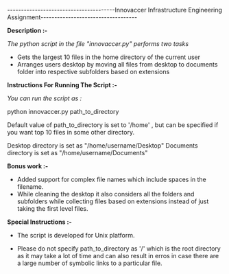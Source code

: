 ---------------------------------------Innovaccer Infrastructure Engineering Assignment-----------------------------------


**Description :-**

*The python script in the file "innovaccer.py" performs two tasks* 
	
- Gets the largest 10 files in the home directory of the current user
- Arranges users desktop by moving all files from desktop to documents folder into respective subfolders based on extensions

            

**Instructions For Running The Script :-**

*You can run the script as :*   
	
python innovaccer.py path_to_directory

Default value of path_to_directory is set to '/home' , but can be specified if you want top 10 files in some other directory.

Desktop directory is set as "/home/username/Desktop"
Documents directory is set as "/home/username/Documents"

           
 **Bonus work :-**

 - Added support for complex file names which include spaces in the filename.
 - While cleaning the desktop it also considers all the folders and subfolders while collecting files based on extensions instead of just taking the first level files.


           
 **Special Instructions :-**

 - The script is developed for Unix platform.

 - Please do not specify path_to_directory as '/' which is the root directory as it may take a lot of time and can also result in erros in case there are a large number of symbolic links to a particular file.

